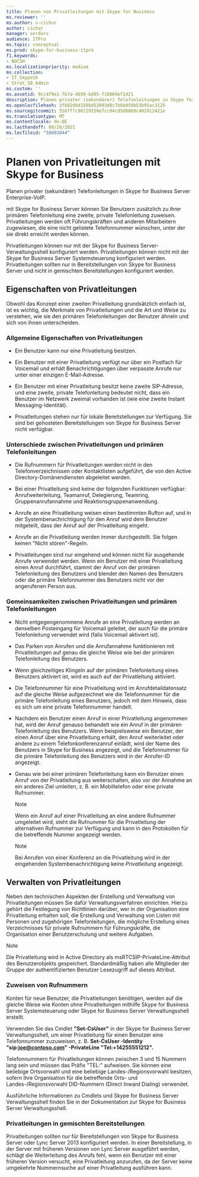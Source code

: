 ```yaml
---
title: Planen von Privatleitungen mit Skype for Business
ms.reviewer: ''
ms.author: v-cichur
author: cichur
manager: serdars
audience: ITPro
ms.topic: conceptual
ms.prod: skype-for-business-itpro
f1.keywords:
- NOCSH
ms.localizationpriority: medium
ms.collection:
- IT_Skype16
- Strat_SB_Admin
ms.custom: ''
ms.assetid: 9cc4f9e1-7b7a-4699-bd05-f16669ef2d21
description: Planen privater (sekundärer) Telefonleitungen in Skype for Business Server Enterprise-VoIP.
ms.openlocfilehash: 3f682d6d150bd52093d8c7bbb050b53b95ac3125
ms.sourcegitcommit: 556fffc96729150efcc04cd5d6069c402012421e
ms.translationtype: MT
ms.contentlocale: de-DE
ms.lasthandoff: 08/26/2021
ms.locfileid: "58603844"
---
```

# <a name="plan-for-private-telephone-lines-with-skype-for-business"></a>Planen von Privatleitungen mit Skype for Business
 
Planen privater (sekundärer) Telefonleitungen in Skype for Business Server Enterprise-VoIP.
  
mit Skype for Business Server können Sie Benutzern zusätzlich zu ihrer primären Telefonleitung eine zweite, private Telefonleitung zuweisen. Privatleitungen werden oft Führungskräften und anderen Mitarbeitern zugewiesen, die eine nicht gelistete Telefonnummer wünschen, unter der sie direkt erreicht werden können.
  
Privatleitungen können nur mit der Skype for Business Server-Verwaltungsshell konfiguriert werden. Privatleitungen können nicht mit der Skype for Business Server Systemsteuerung konfiguriert werden. Privatleitungen sollten nur in Bereitstellungen von Skype for Business Server und nicht in gemischten Bereitstellungen konfiguriert werden.
  
## <a name="characteristics-of-private-telephone-lines"></a>Eigenschaften von Privatleitungen

Obwohl das Konzept einer zweiten Privatleitung grundsätzlich einfach ist, ist es wichtig, die Merkmale von Privatleitungen und die Art und Weise zu verstehen, wie sie den primären Telefonleitungen der Benutzer ähneln und sich von ihnen unterscheiden.
  
### <a name="general-characteristics-of-private-telephone-lines"></a>Allgemeine Eigenschaften von Privatleitungen

- Ein Benutzer kann nur eine Privatleitung besitzen.
    
- Ein Benutzer mit einer Privatleitung verfügt nur über ein Postfach für Voicemail und erhält Benachrichtigungen über verpasste Anrufe nur unter einer einzigen E-Mail-Adresse.
    
- Ein Benutzer mit einer Privatleitung besitzt keine zweite SIP-Adresse, und eine zweite, private Telefonleitung bedeutet nicht, dass ein Benutzer im Netzwerk zweimal vorhanden ist (wie eine zweite Instant Messaging-Identität). 
    
- Privatleitungen stehen nur für lokale Bereitstellungen zur Verfügung. Sie sind bei gehosteten Bereitstellungen von Skype for Business Server nicht verfügbar.
    
### <a name="how-private-telephone-lines-differ-from-primary-telephone-lines"></a>Unterschiede zwischen Privatleitungen und primären Telefonleitungen

- Die Rufnummern für Privatleitungen werden nicht in den Telefonverzeichnissen oder Kontaktlisten aufgeführt, die von den Active Directory-Domänendiensten abgeleitet werden.
    
- Bei einer Privatleitung sind keine der folgenden Funktionen verfügbar: Anrufweiterleitung, Teamanruf, Delegierung, Teamring, Gruppenanrufannahme und Reaktionsgruppenanwendung.
    
- Anrufe an eine Privatleitung weisen einen bestimmten Rufton auf, und in der Systembenachrichtigung für den Anruf wird dem Benutzer mitgeteilt, dass der Anruf auf der Privatleitung eingeht.
    
- Anrufe an die Privatleitung werden immer durchgestellt. Sie folgen keinen "Nicht stören"-Regeln.
    
- Privatleitungen sind nur eingehend und können nicht für ausgehende Anrufe verwendet werden. Wenn ein Benutzer mit einer Privatleitung einen Anruf durchführt, stammt der Anruf von der primären Telefonleitung des Benutzers und blendet den Namen des Benutzers oder die primäre Telefonnummer des Benutzers nicht vor der angerufenen Person aus.
    
### <a name="how-private-telephone-lines-are-similar-to-primary-telephone-lines"></a>Gemeinsamkeiten zwischen Privatleitungen und primären Telefonleitungen

- Nicht entgegengenommene Anrufe an eine Privatleitung werden an denselben Posteingang für Voicemail geleitet, der auch für die primäre Telefonleitung verwendet wird (falls Voicemail aktiviert ist).
    
- Das Parken von Anrufen und die Anrufannahme funktionieren mit Privatleitungen auf genau die gleiche Weise wie bei der primären Telefonleitung des Benutzers.
    
- Wenn gleichzeitiges Klingeln auf der primären Telefonleitung eines Benutzers aktiviert ist, wird es auch auf der Privatleitung aktiviert.
    
- Die Telefonnummer für eine Privatleitung wird im Anrufdetaildatensatz auf die gleiche Weise aufgezeichnet wie die Telefonnummer für die primäre Telefonleitung eines Benutzers, jedoch mit dem Hinweis, dass es sich um eine private Telefonnummer handelt.
    
- Nachdem ein Benutzer einen Anruf in einer Privatleitung angenommen hat, wird der Anruf genauso behandelt wie ein Anruf in der primären Telefonleitung des Benutzers. Wenn beispielsweise ein Benutzer, der einen Anruf über eine Privatleitung erhält, den Anruf weiterleitet oder andere zu einem Telefonkonferenzanruf einlädt, wird der Name des Benutzers in Skype for Business angezeigt, und die Telefonnummer für die primäre Telefonleitung des Benutzers wird in der Anrufer-ID angezeigt.
    
- Genau wie bei einer primären Telefonleitung kann ein Benutzer einen Anruf von der Privatleitung aus weiterschalten, also vor der Annahme an ein anderes Ziel umleiten, z. B. ein Mobiltelefon oder eine private Rufnummer. 
    
    > [!NOTE]
    > Wenn ein Anruf auf einer Privatleitung an eine andere Rufnummer umgeleitet wird, steht die Rufnummer für die Privatleitung der alternativen Rufnummer zur Verfügung und kann in den Protokollen für die betreffende Nummer angezeigt werden. 
  
    > [!NOTE]
    > Bei Anrufen von einer Konferenz an die Privatleitung wird in der eingehenden Systembenachrichtigung keine  *Privatleitung*  angezeigt.
  
## <a name="administering-private-telephone-lines"></a>Verwalten von Privatleitungen

Neben den technischen Aspekten der Erstellung und Verwaltung von Privatleitungen müssen Sie dafür Verwaltungsverfahren einrichten. Hierzu gehört die Festlegung von Richtlinien darüber, wer in der Organisation eine Privatleitung erhalten soll, die Erstellung und Verwaltung von Listen mit Personen und zugehörigen Telefonleitungen, die mögliche Erstellung eines Verzeichnisses für private Rufnummern für Führungskräfte, die Organisation einer Benutzerschulung und weitere Aufgaben.
  
> [!NOTE]
> Die Privatleitung wird in Active Directory als msRTCSIP-PrivateLine-Attribut des Benutzerobjekts gespeichert. Standardmäßig haben alle Mitglieder der Gruppe der authentifizierten Benutzer Lesezugriff auf dieses Attribut. 
  
### <a name="assigning-telephone-numbers"></a>Zuweisen von Rufnummern

 Konten für neue Benutzer, die Privatleitungen benötigen, werden auf die gleiche Weise wie Konten ohne Privatleitungen mithilfe Skype for Business Server Systemsteuerung oder Skype for Business Server Verwaltungsshell erstellt.
  
Verwenden Sie das Cmdlet **"Set-CsUser"** in der Skype for Business Server Verwaltungsshell, um einer Privatleitung für einen Benutzer eine Telefonnummer zuzuweisen, z. B. **Set-CsUser -Identity "sip:joe@contoso.com" -PrivateLine "Tel:+14255551212".**
  
Telefonnummern für Privatleitungen können zwischen 3 und 15 Nummern lang sein und müssen das Präfix "TEL:" aufweisen. Sie können eine beliebige Ortsvorwahl und eine beliebige Landes-/Regionsvorwahl besitzen, sofern Ihre Organisation für die betreffende Orts- und Landes-/Regionsvorwahl DID-Nummern (Direct Inward Dialing) verwendet. 
  
Ausführliche Informationen zu Cmdlets und Skype for Business Server Verwaltungsshell finden Sie in der Dokumentation zur Skype for Business Server Verwaltungsshell.
  
### <a name="private-telephone-lines-in-mixed-deployments"></a>Privatleitungen in gemischten Bereitstellungen

Privatleitungen sollten nur für Bereitstellungen von Skype for Business Server oder Lync Server 2013 konfiguriert werden. In einer Bereitstellung, in der Server mit früheren Versionen von Lync Server ausgeführt werden, schlägt die Weiterleitung des Anrufs fehl, wenn ein Benutzer mit einer früheren Version versucht, eine Privatleitung anzurufen, da der Server keine umgekehrte Nummernsuche auf einer Privatleitung ausführen kann.
  

